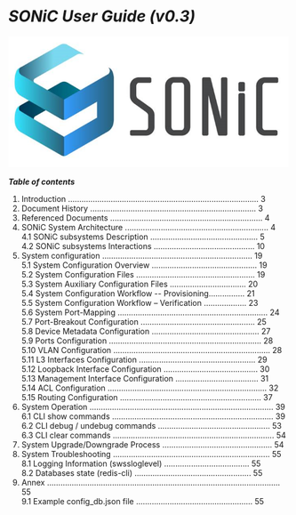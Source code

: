 # *SONiC User Guide (v0.3)*  
![SONiC_Logo](https://github.com/deviprasad80/hello-world/blob/e7d21d2b327edc7903b015171bdcc7a12f14ded8/SONIC_logo.png "SONiC_logo") 
 
__*Table of contents*__  												     
 1.    Introduction ..................................................................................... 3    
 2.    Document History .......................................................................... 3    
 3.    Referenced Documents .................................................................... 4    
 4.	SONiC System Architecture ................................................................ 4    
   4.1   SONiC subsystems Description ................................................ 5    
   4.2   SONiC subsystems Interactions ............................................. 10    
 5.    System configuration ................................................................... 19  
   5.1	System Configuration Overview ............................................... 19  
   5.2	System Configuration Files ..................................................... 19  
   5.3	System Auxiliary Configuration Files .................................. 20  
   5.4	System Configuration Workflow -- Provisioning................ 21  
   5.5	System Configuration Workflow – Verification ................... 23  
   5.6	System Port-Mapping ................................................................... 24  
   5.7	Port-Breakout Configuration ................................................... 25  
   5.8	Device Metadata Configuration ................................................ 27  
   5.9	Ports Configuration .................................................................... 28  
   5.10	VLAN Configuration ...................................................................... 28  
   5.11	L3 Interfaces Configuration .................................................... 29  
   5.12	Loopback Interface Configuration .......................................... 30  
   5.13	Management Interface Configuration ..................................... 31  
   5.14	ACL Configuration ....................................................................... 32  
   5.15	Routing Configuration ............................................................... 37  
 6.	System Operation .................................................................................. 39  
   6.1	CLI show commands ........................................................................ 39  
   6.2	CLI debug / undebug commands .................................................. 53  
   6.3	CLI clear commands ........................................................................ 54  
 7.	System Upgrade/Downgrade Process ................................................. 54  
 8.	System Troubleshooting ...................................................................... 55  
   8.1	Logging Information (swssloglevel) ...................................... 55  
   8.2	Databases state (redis-cli) .................................................... 55  
 9.	Annex ........................................................................................................ 55  
   9.1	Example config_db.json file .................................................... 55  
   
